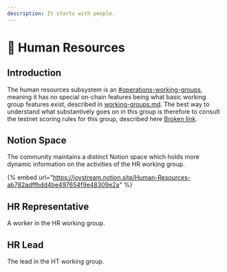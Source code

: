 ```yaml
---
description: It starts with people.
---
```


# 👫 Human Resources

## Introduction

The human resources subsystem is an [#operations-working-groups](working-groups.md#operations-working-groups "mention"), meaning it has no special on-chain features being what basic working group features exist, described in [working-groups.md](working-groups.md "mention"). The best way to understand what substantively goes on in this group is therefore to consult the testnet scoring rules for this group, described here [Broken link](broken-reference "mention").

## Notion Space&#x20;

The community maintains a distinct Notion space which holds more dynamic information on the activities of the HR working group.

{% embed url="https://joystream.notion.site/Human-Resources-ab782adffbdd4be497654f9e48309e2a" %}

## HR Representative

A worker in the HR working group.

## HR Lead

The lead in the HT working group.
